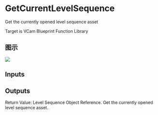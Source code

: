# GetCurrentLevelSequence

Get the currently opened level sequence asset

Target is VCam Blueprint Function Library

## 图示

![]($-20221218-21280214.png)

## Inputs

## Outputs

Return Value: Level Sequence Object Reference. Get the currently opened level sequence asset.

